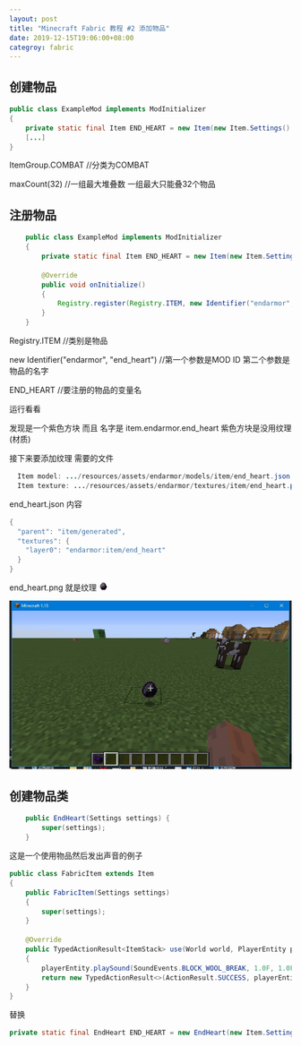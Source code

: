 ```yaml
---
layout: post
title: "Minecraft Fabric 教程 #2 添加物品"
date: 2019-12-15T19:06:00+08:00
categroy: fabric
---
```


## 创建物品


```java
public class ExampleMod implements ModInitializer
{
    private static final Item END_HEART = new Item(new Item.Settings().group(ItemGroup.COMBAT).maxCount(32));
    [...]
}
```

ItemGroup.COMBAT //分类为COMBAT

maxCount(32) //一组最大堆叠数 一组最大只能叠32个物品

## 注册物品
```java
    public class ExampleMod implements ModInitializer
    {
        private static final Item END_HEART = new Item(new Item.Settings().group(ItemGroup.COMBAT).maxCount(32));
     
        @Override
        public void onInitialize()
        {
            Registry.register(Registry.ITEM, new Identifier("endarmor", "end_heart"), END_HEART);
        } 
    }
```


Registry.ITEM //类别是物品

new Identifier("endarmor", "end_heart") //第一个参数是MOD ID 第二个参数是 物品的名字

END_HEART //要注册的物品的变量名


运行看看

发现是一个紫色方块 而且 名字是 item.endarmor.end_heart 紫色方块是没用纹理(材质)

接下来要添加纹理
需要的文件

```java
  Item model: .../resources/assets/endarmor/models/item/end_heart.json
  Item texture: .../resources/assets/endarmor/textures/item/end_heart.png
```

end_heart.json 内容

```java
{
  "parent": "item/generated",
  "textures": {
    "layer0": "endarmor:item/end_heart"
  }
}
```

end_heart.png 就是纹理
![my alternate text](/assets/fabric/end_heart.png)

![2 1](/assets/fabric/2-1.jpg)
## 创建物品类

```java
    public EndHeart(Settings settings) {
        super(settings);
    }
```

这是一个使用物品然后发出声音的例子

```java
public class FabricItem extends Item
{
    public FabricItem(Settings settings)
    {
        super(settings);
    }
 
    @Override
    public TypedActionResult<ItemStack> use(World world, PlayerEntity playerEntity, Hand hand)
    {
        playerEntity.playSound(SoundEvents.BLOCK_WOOL_BREAK, 1.0F, 1.0F);
        return new TypedActionResult<>(ActionResult.SUCCESS, playerEntity.getStackInHand(hand));
    }
}
```

替换

```java
private static final EndHeart END_HEART = new EndHeart(new Item.Settings().group(ItemGroup.COMBAT).maxCount(32));
```
